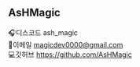 ## AsHMagic
🎧디스코드 ash_magic
<br/>
📩이메일 magicdev0000@gmail.com
<br/>
💻깃허브 https://github.com/AsHMagic
